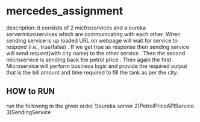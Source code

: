 # mercedes_assignment

description: it consists of 2 micfroservices and a eureka servermicroservices which are communicating with each other .When sending service is up loaded URL on webpage will wait for service to respond (i.e., true/false) . If we get true as response then sending service will send request(with city name) to  the other service . Then the second microservice is sending back the petrol price . Then again the first Microservice will perform business logic and provide the required output that is the bill amount and time required to fill the tank as per the city.

HOW to RUN
--------------------
run the following in the given order
1)eureka server
2)PetrolPriceAPIService
3)SendingService




